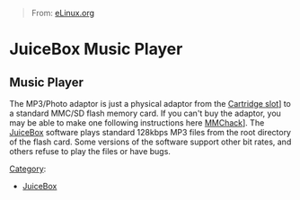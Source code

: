 > From: [eLinux.org](http://eLinux.org/JuiceBox_Music_Player "http://eLinux.org/JuiceBox_Music_Player")


# JuiceBox Music Player



## Music Player

The MP3/Photo adaptor is just a physical adaptor from the [Cartridge
slot](http://eLinux.org/JuiceBox_Slot "JuiceBox Slot")] to a standard MMC/SD flash memory
card. If you can't buy the adaptor, you may be able to make one
following instructions here
[MMChack](http://eLinux.org/JuiceBox_MMCHack "JuiceBox MMCHack")]. The
[JuiceBox](http://eLinux.org/JuiceBox "JuiceBox") software plays standard 128kbps MP3
files from the root directory of the flash card. Some versions of the
software support other bit rates, and others refuse to play the files or
have bugs.


[Category](http://eLinux.org/Special:Categories "Special:Categories"):

-   [JuiceBox](http://eLinux.org/Category:JuiceBox "Category:JuiceBox")

